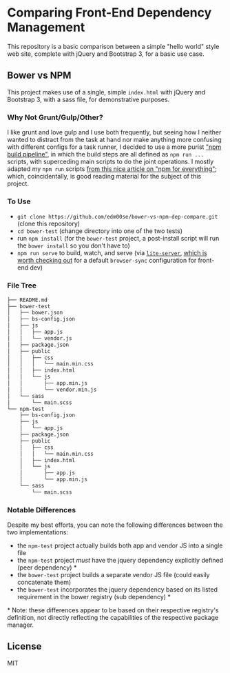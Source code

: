 # Comparing Front-End Dependency Management

This repository is a basic comparison between a simple "hello world" style web site, complete with jQuery and Bootstrap 3, for a basic use case.

## Bower vs NPM

This project makes use of a single, simple `index.html` with jQuery and Bootstrap 3, with a sass file, for demonstrative purposes.

### Why Not Grunt/Gulp/Other?

I like grunt and love gulp and I use both frequently, but seeing how I neither wanted to distract from the task at hand nor make anything more confusing with different configs for a task runner, I decided to use a more purist ["npm build pipeline"](https://css-tricks.com/why-npm-scripts/), in which the build steps are all defined as `npm run ...` scripts, with superceding main scripts to do the joint operations. I mostly adapted my `npm run` scripts [from this nice article on "npm for everything"](http://beletsky.net/2015/04/npm-for-everything.html); which, coincidentally, is good reading material for the subject of this project.

### To Use

- `git clone https://github.com/edm00se/bower-vs-npm-dep-compare.git` (clone this repository)
- `cd bower-test` (change directory into one of the two tests)
- run `npm install` (for the `bower-test` project, a post-install script will run the `bower install` so you don't have to)
- `npm run serve` to build, watch, and serve (via [`lite-server`](https://github.com/johnpapa/lite-server), [which is worth checking out](https://scotch.io/tutorials/develop-quickly-and-painlessly-with-lite-server) for a default `browser-sync` configuration for front-end dev)

### File Tree

```bash
├── README.md
├── bower-test
│   ├── bower.json
│   ├── bs-config.json
│   ├── js
│   │   ├── app.js
│   │   └── vendor.js
│   ├── package.json
│   ├── public
│   │   ├── css
│   │   │   └── main.min.css
│   │   ├── index.html
│   │   └── js
│   │       ├── app.min.js
│   │       └── vendor.min.js
│   └── sass
│       └── main.scss
└── npm-test
    ├── bs-config.json
    ├── js
    │   └── app.js
    ├── package.json
    ├── public
    │   ├── css
    │   │   └── main.min.css
    │   ├── index.html
    │   └── js
    │       ├── app.js
    │       └── app.min.js
    └── sass
        └── main.scss
```

### Notable Differences

Despite my best efforts,  you can note the following differences between the two implementations:
- the `npm-test` project actually builds both app and vendor JS into a single file
- the `npm-test` project _must_ have the jquery dependency explicitly defined (peer dependency) \*
- the `bower-test` project builds a separate vendor JS file (could easily concatenate them)
- the `bower-test` incorporates the jquery dependency based on its listed requirement in the bower registry (sub dependency) \*

\* Note: these differences appear to be based on their respective registry's definition, not directly reflecting the capabilities of the respective package manager.

## License

MIT
